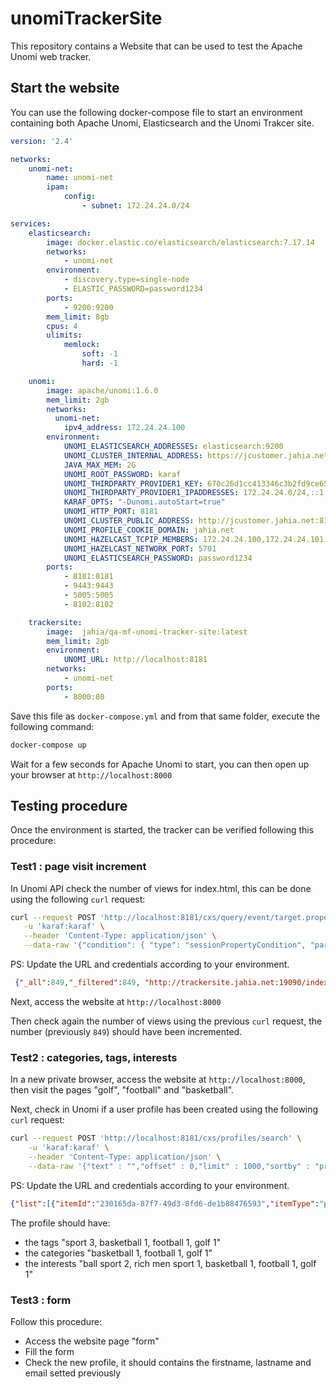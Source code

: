 # unomiTrackerSite

This repository contains a Website that can be used to test the Apache Unomi web tracker.

## Start the website

You can use the following docker-compose file to start an environment containing both Apache Unomi, Elasticsearch and the Unomi Trakcer site.

```yaml
version: '2.4'

networks:
    unomi-net:
        name: unomi-net
        ipam:
            config:
                - subnet: 172.24.24.0/24

services:
    elasticsearch:
        image: docker.elastic.co/elasticsearch/elasticsearch:7.17.14
        networks:
            - unomi-net
        environment:
            - discovery.type=single-node
            - ELASTIC_PASSWORD=password1234
        ports:
            - 9200:9200
        mem_limit: 8gb
        cpus: 4
        ulimits:
            memlock:
                soft: -1
                hard: -1

    unomi:
        image: apache/unomi:1.6.0
        mem_limit: 2gb
        networks:
          unomi-net:
            ipv4_address: 172.24.24.100
        environment:
            UNOMI_ELASTICSEARCH_ADDRESSES: elasticsearch:9200            
            UNOMI_CLUSTER_INTERNAL_ADDRESS: https://jcustomer.jahia.net:9443
            JAVA_MAX_MEM: 2G
            UNOMI_ROOT_PASSWORD: karaf
            UNOMI_THIRDPARTY_PROVIDER1_KEY: 670c26d1cc413346c3b2fd9ce65dab41
            UNOMI_THIRDPARTY_PROVIDER1_IPADDRESSES: 172.24.24.0/24,::1,127.0.0.1
            KARAF_OPTS: "-Dunomi.autoStart=true"
            UNOMI_HTTP_PORT: 8181
            UNOMI_CLUSTER_PUBLIC_ADDRESS: http://jcustomer.jahia.net:8181
            UNOMI_PROFILE_COOKIE_DOMAIN: jahia.net
            UNOMI_HAZELCAST_TCPIP_MEMBERS: 172.24.24.100,172.24.24.101,172.24.24.102
            UNOMI_HAZELCAST_NETWORK_PORT: 5701
            UNOMI_ELASTICSEARCH_PASSWORD: password1234
        ports:
            - 8181:8181
            - 9443:9443
            - 5005:5005
            - 8102:8102

    trackersite:
        image:  jahia/qa-mf-unomi-tracker-site:latest
        mem_limit: 2gb
        environment:
            UNOMI_URL: http://localhost:8181
        networks:
            - unomi-net
        ports:
            - 8000:80
```

Save this file as `docker-compose.yml` and from that same folder, execute the following command:

```bash
docker-compose up

```

Wait for a few seconds for Apache Unomi to start, you can then open up your browser at `http://localhost:8000`

## Testing procedure

Once the environment is started, the tracker can be verified following this procedure:
 
### Test1 : page visit increment
 
 In Unomi API check the number of views for index.html, this can be done using the following `curl` request: 

```bash
curl --request POST 'http://localhost:8181/cxs/query/event/target.properties.pageInfo.destinationURL' \
   -u 'karaf:karaf' \
   --header 'Content-Type: application/json' \
   --data-raw '{"condition": { "type": "sessionPropertyCondition", "parameterValues": { "comparisonOperator": "between", "propertyName": "timeStamp", "propertyValues": [ 0, 9999999999999 ] } }}' 
```

PS: Update the URL and credentials according to your environment.

```json
 {"_all":849,"_filtered":849, "http://trackersite.jahia.net:19090/index.html":1}    
```

Next, access the website at `http://localhost:8000`

Then check again the number of views using the previous `curl` request, the number (previously `849`) should have been incremented.
 
### Test2 : categories, tags, interests
 
 In a new private browser, access the website at `http://localhost:8000`, then visit the pages "golf", "football" and "basketball".

 Next, check in Unomi if a user profile has been created using the following `curl` request:
 
``` bash 
curl --request POST 'http://localhost:8181/cxs/profiles/search' \
    -u 'karaf:karaf' \
    --header 'Content-Type: application/json' \
    --data-raw '{"text" : "","offset" : 0,"limit" : 1000,"sortby" : "properties.lastName:asc,properties.firstName:desc","condition" : { }}' 
```

PS: Update the URL and credentials according to your environment.

```json
{"list":[{"itemId":"230165da-87f7-49d3-8fd6-de1b88476593","itemType":"profile","version":5,"properties":{"nbOfVisits":1,"lastVisit":"2022-09-16T12:13:10Z","firstVisit":"2022-09-16T12:13:10Z","pageViewCount":{"JahiaMfIntegTests":4}},"systemProperties":{"lastUpdated":"2022-09-16T12:13:21Z"},"segments":[],"scores":{},"mergedWith":null,"consents":{}}, …} 
```

 The profile should have:
  * the tags "sport 3, basketball 1, football 1, golf 1"
  * the categories "basketball 1, football 1, golf 1"
  * the interests "ball sport 2, rich men sport 1, basketball 1, football 1, golf 1"
 
### Test3 : form
 
Follow this procedure:

 * Access the website page "form"
 * Fill the form
 * Check the new profile, it should contains the firstname, lastname and email setted previously
